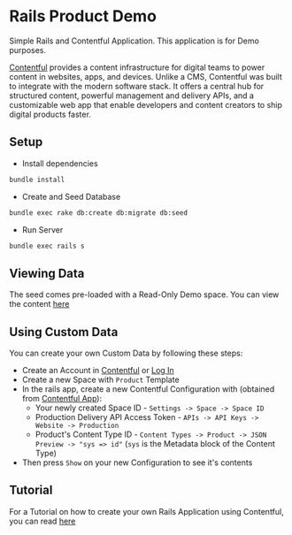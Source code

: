 # Rails Product Demo

Simple Rails and Contentful Application.
This application is for Demo purposes.

[Contentful](https://www.contentful.com) provides a content infrastructure for digital teams to power content in websites, apps, and devices. Unlike a CMS, Contentful was built to integrate with the modern software stack. It offers a central hub for structured content, powerful management and delivery APIs, and a customizable web app that enable developers and content creators to ship digital products faster.

## Setup

* Install dependencies

```bash
bundle install
```

* Create and Seed Database

```bash
bundle exec rake db:create db:migrate db:seed
```

* Run Server

```bash
bundle exec rails s
```

## Viewing Data

The seed comes pre-loaded with a Read-Only Demo space.
You can view the content [here](http://localhost:3000/contentful_users/1)

## Using Custom Data

You can create your own Custom Data by following these steps:

* Create an Account in [Contentful](https://www.contentful.com/sign-up/#starter) or [Log In](https://app.contentful.com)
* Create a new Space with `Product` Template
* In the rails app, create a new Contentful Configuration with (obtained from [Contentful App](https://app.contentful.com)):
  * Your newly created Space ID - `Settings -> Space -> Space ID`
  * Production Delivery API Access Token - `APIs -> API Keys -> Website -> Production`
  * Product's Content Type ID - `Content Types -> Product -> JSON Preview -> "sys => id"` (`sys` is the Metadata block of the Content Type)
* Then press `Show` on your new Configuration to see it's contents

## Tutorial

For a Tutorial on how to create your own Rails Application using Contentful, you can read [here](./TUTORIAL.md)
